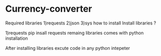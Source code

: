 # Currency-converter
Required libraries
1)requests
2)json
3)sys
how to install Install libraries ?

1)requests
   pip insall requests
remaing libraries comes with python installation

After installing libraries excute code in any python intepeter
